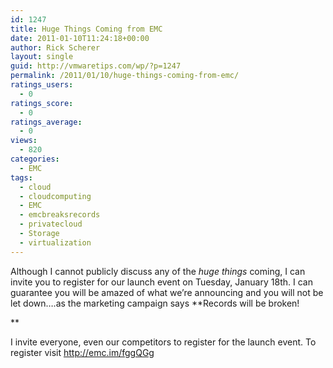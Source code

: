 ```yaml
---
id: 1247
title: Huge Things Coming from EMC
date: 2011-01-10T11:24:18+00:00
author: Rick Scherer
layout: single
guid: http://vmwaretips.com/wp/?p=1247
permalink: /2011/01/10/huge-things-coming-from-emc/
ratings_users:
  - 0
ratings_score:
  - 0
ratings_average:
  - 0
views:
  - 820
categories:
  - EMC
tags:
  - cloud
  - cloudcomputing
  - EMC
  - emcbreaksrecords
  - privatecloud
  - Storage
  - virtualization
---
```

Although I cannot publicly discuss any of the _huge things_ coming, I can invite you to register for our launch event on Tuesday, January 18th. I can guarantee you will be amazed of what we&#8217;re announcing and you will not be let down&#8230;.as the marketing campaign says **Records will be broken!
  
** 

I invite everyone, even our competitors to register for the launch event. To register visit <a href="http://emc.im/fggQGg " target="_blank">http://emc.im/fggQGg</a>